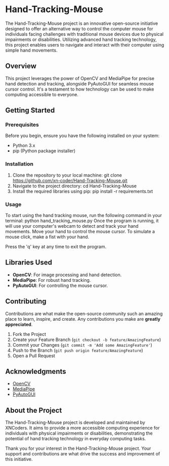 # Hand-Tracking-Mouse

The Hand-Tracking-Mouse project is an innovative open-source initiative designed to offer an alternative way to control the computer mouse for individuals facing challenges with traditional mouse devices due to physical impairments or disabilities. Utilizing advanced hand tracking technology, this project enables users to navigate and interact with their computer using simple hand movements.

## Overview

This project leverages the power of OpenCV and MediaPipe for precise hand detection and tracking, alongside PyAutoGUI for seamless mouse cursor control. It's a testament to how technology can be used to make computing accessible to everyone.

## Getting Started

### Prerequisites

Before you begin, ensure you have the following installed on your system:
- Python 3.x
- pip (Python package installer)

### Installation

1. Clone the repository to your local machine:
   git clone https://github.com/xn-coder/Hand-Tracking-Mouse.git
2. Navigate to the project directory:
   cd Hand-Tracking-Mouse
3. Install the required libraries using pip:
   pip install -r requirements.txt

### Usage

To start using the hand tracking mouse, run the following command in your terminal:
python hand_tracking_mouse.py
Once the program is running, it will use your computer's webcam to detect and track your hand movements. Move your hand to control the mouse cursor. To simulate a mouse click, make a fist with your hand.

Press the 'q' key at any time to exit the program.

## Libraries Used

- **OpenCV**: For image processing and hand detection.
- **MediaPipe**: For robust hand tracking.
- **PyAutoGUI**: For controlling the mouse cursor.

## Contributing

Contributions are what make the open-source community such an amazing place to learn, inspire, and create. Any contributions you make are **greatly appreciated**.

1. Fork the Project
2. Create your Feature Branch (`git checkout -b feature/AmazingFeature`)
3. Commit your Changes (`git commit -m 'Add some AmazingFeature'`)
4. Push to the Branch (`git push origin feature/AmazingFeature`)
5. Open a Pull Request

## Acknowledgments

- [OpenCV](https://opencv.org/)
- [MediaPipe](https://mediapipe.dev/)
- [PyAutoGUI](https://pyautogui.readthedocs.io/en/latest/)

## About the Project

The Hand-Tracking-Mouse project is developed and maintained by XNCoders. It aims to provide a more accessible computing experience for individuals with physical impairments or disabilities, demonstrating the potential of hand tracking technology in everyday computing tasks.

Thank you for your interest in the Hand-Tracking-Mouse project. Your support and contributions are what drive the success and improvement of this initiative.
